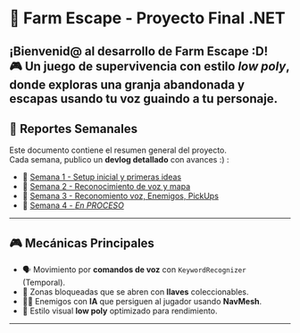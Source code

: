 # 🧠 Farm Escape - Proyecto Final .NET

¡Bienvenid@ al desarrollo de **Farm Escape** :D!  
🎮 Un juego de supervivencia con estilo *low poly*, donde exploras una granja abandonada y escapas usando tu **voz** guaindo a tu personaje.
---

## 📅 Reportes Semanales

Este documento contiene el resumen general del proyecto.  
Cada semana, publico un **devlog detallado** con avances :) :

- 📘 [Semana 1 - Setup inicial y primeras ideas](Devlogs/semana-1.md)
- 📘 [Semana 2 - Reconocimiento de voz y mapa](Devlogs/semana-2.md)
- 📘 [Semana 3 - Reconomiento voz, Enemigos, PickUps](Devlogs/semana-3.md)
- 📘 [Semana 4 - *En PROCESO*](Devlogs/semana-4.md)

---

## 🎮 Mecánicas Principales

- 🗣️ Movimiento por **comandos de voz** con `KeywordRecognizer` (Temporal).
- 🔐 Zonas bloqueadas que se abren con **llaves** coleccionables.
- 🧟‍♂️ Enemigos con **IA** que persiguen al jugador usando **NavMesh**.
- 🎨 Estilo visual **low poly** optimizado para rendimiento.

---
